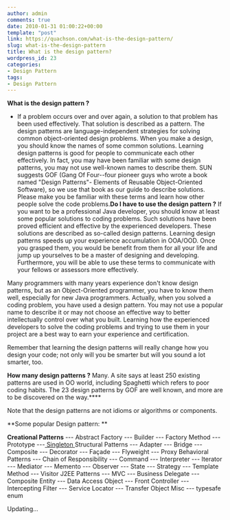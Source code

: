 ```yaml
---
author: admin
comments: true
date: 2010-01-31 01:00:22+00:00
template: "post"
link: https://quachson.com/what-is-the-design-pattern/
slug: what-is-the-design-pattern
title: What is the design pattern?
wordpress_id: 23
categories:
- Design Pattern
tags:
- Design Pattern
---
```





**What is the design pattern ?**
- If a problem occurs over and over again, a solution to that problem has been used effectively. That solution is described as a pattern. The design patterns are language-independent strategies for solving common object-oriented design problems. When you make a design, you should know the names of some common solutions. Learning design patterns is good for people to communicate each other effectively. In fact, you may have been familiar with some design patterns, you may not use well-known names to describe them. SUN suggests GOF (Gang Of Four--four pioneer guys who wrote a book named "Design Patterns"- Elements of Reusable Object-Oriented Software), so we use that book as our guide to describe solutions. Please make you be familiar with these terms and learn how other people solve the code problems.**Do I have to use the design pattern ?**
If you want to be a professional Java developer, you should know at least some popular solutions to coding problems. Such solutions have been proved efficient and effective by the experienced developers. These solutions are described as so-called design patterns. Learning design patterns speeds up your experience accumulation in OOA/OOD. Once you grasped them, you would be benefit from them for all your life and jump up yourselves to be a master of designing and developing. Furthermore, you will be able to use these terms to communicate with your fellows or assessors more effectively.

Many programmers with many years experience don't know design patterns, but as an Object-Oriented programmer, you have to know them well, especially for new Java programmers. Actually, when you solved a coding problem, you have used a design pattern. You may not use a popular name to describe it or may not choose an effective way to better intellectually control over what you built. Learning how the experienced developers to solve the coding problems and trying to use them in your project are a best way to earn your experience and certification.

Remember that learning the design patterns will really change how you design your code; not only will you be smarter but will you sound a lot smarter, too.

**How many design patterns ?**
Many. A site says at least 250 existing patterns are used in OO world, including Spaghetti which refers to poor coding habits. The 23 design patterns by GOF are well known, and more are to be discovered on the way.****

Note that the design patterns are not idioms or algorithms or components.

**Some popular Design pattern: **

**Creational Patterns**
--- Abstract Factory
--- Builder
--- Factory Method
--- Prototype
---[ Singleton ](http://www.facebook.com/note_redirect.php?note_id=169219528006&h=decfa2e23a661ad8c7c1ae0f6af75a14&url=http%3A%2F%2Fwww.facebook.com%2Fnote.php%3Fnote_id%3D170113263006)
Structural Patterns
--- Adapter
--- Bridge
--- Composite
--- Decorator
--- Façade
--- Flyweight
--- Proxy
Behavioral Patterns
--- Chain of Responsibility
--- Command
--- Interpreter
--- Iterator
--- Mediator
--- Memento
--- Observer
--- State
--- Strategy
--- Template Method
--- Visitor
J2EE Patterns
--- MVC
--- Business Delegate
--- Composite Entity
--- Data Access Object
--- Front Controller
--- Intercepting Filter
--- Service Locator
--- Transfer Object
Misc
--- typesafe enum

Updating...





